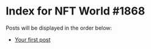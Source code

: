 # Index for NFT World #1868
Posts will be displayed in the order below:

- [Your first post](./001-first.md)

